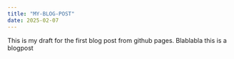 ```yaml
---
title: "MY-BLOG-POST"
date: 2025-02-07
---
```


This is my draft for the first blog post from github pages. Blablabla this is a blogpost
